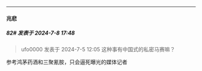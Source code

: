 ﻿
*****

####  兆悲  
##### 82#       发表于 2024-7-8 17:48

<blockquote>ufo0000 发表于 2024-7-5 12:05
这种事有中国式的私密马赛嘛？</blockquote>
参考鸿茅药酒和三聚氰胺，只会逼死曝光的媒体记者

